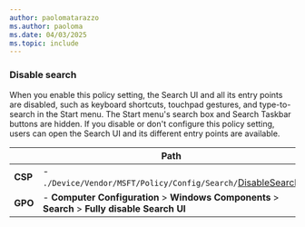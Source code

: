 ```yaml
---
author: paolomatarazzo
ms.author: paoloma
ms.date: 04/03/2025
ms.topic: include
---
```


### Disable search

When you enable this policy setting, the Search UI and all its entry points are disabled, such as keyboard shortcuts, touchpad gestures, and type-to-search in the Start menu. The Start menu's search box and Search Taskbar buttons are hidden. If you disable or don't configure this policy setting, users can open the Search UI and its different entry points are available.


|  | Path |
|--|--|
| **CSP** | - `./Device/Vendor/MSFT/Policy/Config/Search/`[DisableSearch](/windows/client-management/mdm/policy-csp-search#disablesearch)|
| **GPO** | - **Computer Configuration** > **Windows Components** > **Search** > **Fully disable Search UI** |
